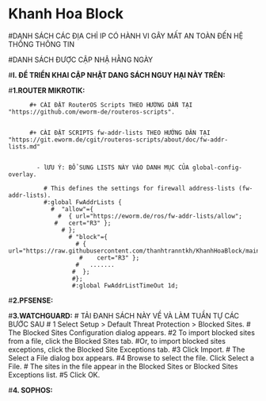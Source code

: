 # Khanh Hoa Block 
#DANH SÁCH CÁC ĐỊA CHỈ IP CÓ HÀNH VI GÂY MẤT AN TOÀN ĐẾN HỆ THỐNG THÔNG TIN

#DANH SÁCH ĐƯỢC CẬP NHẬ HẰNG NGÀY

#**I. ĐỂ TRIỂN KHAI CẬP NHẬT DANG SÁCH NGUY HẠI NÀY TRÊN:** 


#**1.ROUTER MIKROTIK:**

          #+ CÀI ĐẶT RouterOS Scripts THEO HƯỚNG DẪN TẠI "https://github.com/eworm-de/routeros-scripts".


          #+ CÀI ĐẶT SCRIPTS fw-addr-lists THEO HƯỚNG DÂN TẠI "https://git.eworm.de/cgit/routeros-scripts/about/doc/fw-addr-lists.md"


            - lƯU Ý: BỔ SUNG LISTS NÀY VÀO DANH MỤC CỦA global-config-overlay.

              # This defines the settings for firewall address-lists (fw-addr-lists).
              #:global FwAddrLists {
                #  "allow"={
                  #  { url="https://eworm.de/ros/fw-addr-lists/allow";
                 #   cert="R3" };
                   # };
                     # "block"={
                       # { url="https://raw.githubusercontent.com/thanhtranntkh/KhanhHoaBlock/main/Backlist_khanhhoa.txt";
                        #    cert="R3" };
                       #   .......
                      #  };
                      #};
                      #:global FwAddrListTimeOut 1d;


#**2.PFSENSE:**




#**3.WATCHGUARD:**
                              #   TẢI ĐANH SÁCH NÀY VỀ VÀ LÀM TUẦN TỰ CÁC BƯỚC SAU
                              # 1  Select Setup > Default Threat Protection > Blocked Sites.
                              #        The Blocked Sites Configuration dialog appears.
                              #2  To import blocked sites from a file, click the Blocked Sites tab.
                              #Or, to import blocked sites exceptions, click the Blocked Site Exceptions tab.
                              #3 Click Import.
                               #        The Select a File dialog box appears.
                              #4 Browse to select the file. Click Select a File.
                              #        The sites in the file appear in the Blocked Sites or Blocked Sites Exceptions list.
                              #5 Click OK.
 


#**4. SOPHOS:**
